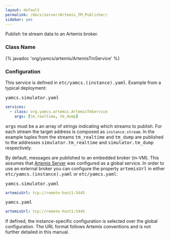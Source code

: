 ```yaml
---
layout: default
permalink: /docs/server/Artemis_TM_Publisher/
sidebar: yes
---
```


Publish <tt>tm</tt> stream data to an Artemis broker.

### Class Name
{% javadoc 'org/yamcs/artemis/ArtemisTmService' %}

### Configuration

This service is defined in <tt>etc/yamcs.(instance).yaml</tt>. Example from a typical deployment:

<pre class="r header">yamcs.simulator.yaml</pre>
```yaml
services:
  - class: org.yamcs.artemis.ArtemisTmService
    args: [tm_realtime, tm_dump]
```

<tt>args</tt> must be a an array of strings indicating which streams to publish. For each stream the target address is composed as `instance.stream`. In the example tuples from the streams <tt>tm_realtime</tt> and <tt>tm_dump</tt> are published to the addresses <tt>simulator.tm_realtime</tt> and <tt>simulator.tm_dump</tt> respectively.

By default, messages are published to an embedded broker (in-VM). This assumes that [Artemis Server](../Artemis_Server/) was configured as a global service. In order to use an external broker you can configure the property <tt>artemisUrl</tt> in either <tt>etc/yamcs.(instance).yaml</tt> or <tt>etc/yamcs.yaml</tt>:

<pre class="r header">yamcs.simulator.yaml</pre>
```yaml
artemisUrl: tcp://remote-host1:5445
```

<pre class="r header">yamcs.yaml</pre>
```yaml
artemisUrl: tcp://remote-host1:5445
```

If defined, the instance-specific configuration is selected over the global configuration. The URL format follows Artemis conventions and is not further detailed in this manual.
